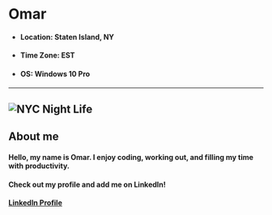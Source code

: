 # Omar
* #### Location:   Staten Island, NY
* #### Time Zone:  EST
* #### OS:         Windows 10 Pro
---
![NYC Night Life](http://www.noiseprn.com/wp-content/uploads/2018/03/1e25ce76fc1e68f78f23cf9cca9b1733-1500x937.jpg)
---
## About me
#### Hello, my name is Omar.  I enjoy coding, working out, and filling my time with productivity.
#### Check out my profile and add me on LinkedIn!
#### [LinkedIn Profile](http://LinkedIn.com/in/OmarGuz)
